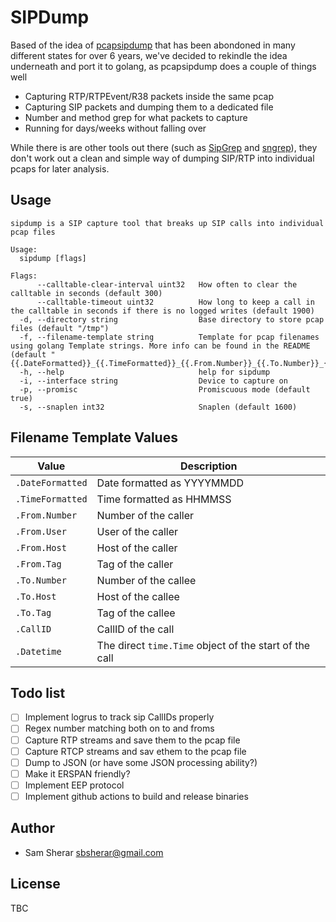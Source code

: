 # SIPDump

Based of the idea of [pcapsipdump](https://github.com/fairwaves/pcapsipdump) that has been abondoned in many different states for over 6 years, we've decided to rekindle the idea underneath and port it to golang, as pcapsipdump does a couple of things well

* Capturing RTP/RTPEvent/R38 packets inside the same pcap
* Capturing SIP packets and dumping them to a dedicated file
* Number and method grep for what packets to capture
* Running for days/weeks without falling over

While there is are other tools out there (such as [SipGrep](https://github.com/sipcapture/sipgrep) and [sngrep](https://github.com/irontec/sngrep)), they don't work out a clean and simple way of dumping SIP/RTP into individual pcaps for later analysis.


## Usage
```
sipdump is a SIP capture tool that breaks up SIP calls into individual pcap files

Usage:
  sipdump [flags]

Flags:
      --calltable-clear-interval uint32   How often to clear the calltable in seconds (default 300)
      --calltable-timeout uint32          How long to keep a call in the calltable in seconds if there is no logged writes (default 1900)
  -d, --directory string                  Base directory to store pcap files (default "/tmp")
  -f, --filename-template string          Template for pcap filenames using golang Template strings. More info can be found in the README (default "{{.DateFormatted}}_{{.TimeFormatted}}_{{.From.Number}}_{{.To.Number}}_{{.CallID}}.pcap")
  -h, --help                              help for sipdump
  -i, --interface string                  Device to capture on
  -p, --promisc                           Promiscuous mode (default true)
  -s, --snaplen int32                     Snaplen (default 1600)
```

## Filename Template Values
| Value | Description |
| --- | --- |
| `.DateFormatted` | Date formatted as YYYYMMDD |
| `.TimeFormatted` | Time formatted as HHMMSS |
| `.From.Number` | Number of the caller |
| `.From.User` | User of the caller |
| `.From.Host` | Host of the caller |
| `.From.Tag` | Tag of the caller |
| `.To.Number` | Number of the callee |
| `.To.Host` | Host of the callee |
| `.To.Tag` | Tag of the callee |
| `.CallID` | CallID of the call |
| `.Datetime` | The direct `time.Time` object of the start of the call |

## Todo list
- [ ] Implement logrus to track sip CallIDs properly
- [ ] Regex number matching both on to and froms
- [ ] Capture RTP streams and save them to the pcap file
- [ ] Capture RTCP streams and sav ethem to the pcap file
- [ ] Dump to JSON (or have some JSON processing ability?)
- [ ] Make it ERSPAN friendly?
- [ ] Implement EEP protocol
- [ ] Implement github actions to build and release binaries

## Author
* Sam Sherar <sbsherar@gmail.com>

## License
TBC